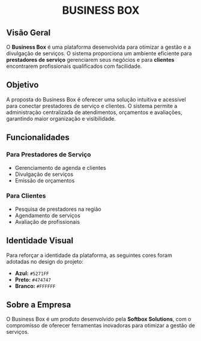 <h1 align="center"> BUSINESS BOX  </h1>

## Visão Geral  

O **Business Box** é uma plataforma desenvolvida para otimizar a gestão e a divulgação de serviços. O sistema proporciona um ambiente eficiente para **prestadores de serviço** gerenciarem seus negócios e para **clientes** encontrarem profissionais qualificados com facilidade.  

## Objetivo  

A proposta do Business Box é oferecer uma solução intuitiva e acessível para conectar prestadores de serviço e clientes. O sistema permite a administração centralizada de atendimentos, orçamentos e avaliações, garantindo maior organização e visibilidade.  

## Funcionalidades  

### Para Prestadores de Serviço  
- Gerenciamento de agenda e clientes  
- Divulgação de serviços  
- Emissão de orçamentos  

### Para Clientes  
- Pesquisa de prestadores na região  
- Agendamento de serviços  
- Avaliação de profissionais  

## Identidade Visual  

Para reforçar a identidade da plataforma, as seguintes cores foram adotadas no design do projeto:  

- **Azul:** `#5271FF`  
- **Preto:** `#474747`  
- **Branco:** `#FFFFFF`  

## Sobre a Empresa  

O Business Box é um produto desenvolvido pela **Softbox Solutions**, com o compromisso de oferecer ferramentas inovadoras para otimizar a gestão de serviços.  

